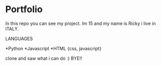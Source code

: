 Portfolio  
=========

In this repo you can see my project. Im 15 and my name is Ricky i live in ITALY. 
  
LANGUAGES 

*Python
*Javascript
*HTML {css, javascript}


clone and saw what i can do :) BYE!! 
